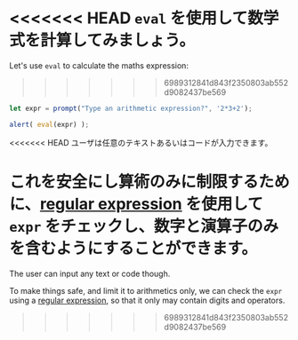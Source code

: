 <<<<<<< HEAD
`eval` を使用して数学式を計算してみましょう。
=======
Let's use `eval` to calculate the maths expression:
>>>>>>> 6989312841d843f2350803ab552d9082437be569

```js demo run
let expr = prompt("Type an arithmetic expression?", '2*3+2');

alert( eval(expr) );
```

<<<<<<< HEAD
ユーザは任意のテキストあるいはコードが入力できます。

これを安全にし算術のみに制限するために、[regular expression](info:regular-expressions) を使用して `expr` をチェックし、数字と演算子のみを含むようにすることができます。
=======
The user can input any text or code though.

To make things safe, and limit it to arithmetics only, we can check the `expr` using a [regular expression](info:regular-expressions), so that it only may contain digits and operators.
>>>>>>> 6989312841d843f2350803ab552d9082437be569
